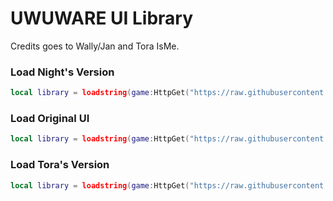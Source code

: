 # UWUWARE UI Library 
Credits goes to Wally/Jan and Tora IsMe.

### Load Night's Version
```lua
local library = loadstring(game:HttpGet("https://raw.githubusercontent.com/NightScripts/Script-File/main/UI%20Libraries/uwuware/src/NightlySource.lua", true))()
```

### Load Original UI
```lua
local library = loadstring(game:HttpGet("https://raw.githubusercontent.com/NightScripts/Script-File/main/UI%20Libraries/uwuware/src/OriginalSource.lua", true))()
```

### Load Tora's Version
```lua
local library = loadstring(game:HttpGet("https://raw.githubusercontent.com/NightScripts/Script-File/main/UI%20Libraries/uwuware/src/ToraSource.lua", true))()
```
